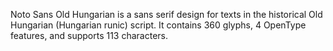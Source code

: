 Noto Sans Old Hungarian is a sans serif design for texts in the historical Old Hungarian (Hungarian runic) script. It contains 360 glyphs, 4 OpenType features, and supports 113 characters.